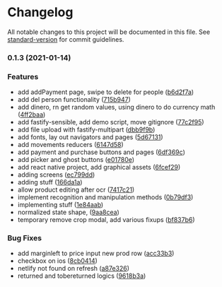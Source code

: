 # Changelog

All notable changes to this project will be documented in this file. See [standard-version](https://github.com/conventional-changelog/standard-version) for commit guidelines.

### 0.1.3 (2021-01-14)


### Features

* add addPayment page, swipe to delete for people ([b6d2f7a](https://github.com/giacomocerquone/divitrino/commits/b6d2f7a97af00aa430989650618680317f11350c))
* add del person functionality ([715b947](https://github.com/giacomocerquone/divitrino/commits/715b94749ff2868095c83ee4532d119ab55e25cd))
* add dinero, rn get random values, using dinero to do currency math ([4ff2baa](https://github.com/giacomocerquone/divitrino/commits/4ff2baa91d20e8d1630d58d0340cb53cbe7b5965))
* add fastify-sensible, add demo script, move gitignore ([77c2f95](https://github.com/giacomocerquone/divitrino/commits/77c2f95827c3adb8bec6c5cbaea43a99b8796b5b))
* add file upload with fastify-multipart ([dbb9f9b](https://github.com/giacomocerquone/divitrino/commits/dbb9f9b0c42fe28c4504a1b4d3c95feed346c82a))
* add fonts, lay out navigators and pages ([5d67131](https://github.com/giacomocerquone/divitrino/commits/5d671313ce0041bbee01b4238b1762f660b8e00b))
* add movements reducers ([6147d58](https://github.com/giacomocerquone/divitrino/commits/6147d589ccee98e1028dbe011e9668fc4263b6c8))
* add payment and purchase buttons and pages ([6df369c](https://github.com/giacomocerquone/divitrino/commits/6df369cbd68c8000d28d23a2219ee16f162e5e0a))
* add picker and ghost buttons ([e01780e](https://github.com/giacomocerquone/divitrino/commits/e01780ecc44569bcc5bf458c70a4067fb344e25e))
* add react native project, add graphical assets ([6fcef29](https://github.com/giacomocerquone/divitrino/commits/6fcef29ed7f86962b2485e785eba5ef47223dd19))
* adding screens ([ec799dd](https://github.com/giacomocerquone/divitrino/commits/ec799dd2309cea80e5eea771c2b1ef2b263c3cda))
* adding stuff ([166da1a](https://github.com/giacomocerquone/divitrino/commits/166da1a8ac1e9f8dcf481f67c604e36d470b02f2))
* allow product editing after ocr ([7417c21](https://github.com/giacomocerquone/divitrino/commits/7417c2151adfd3cdf286dfbbd1b03da77279539c))
* implement recognition and manipulation methods ([0b79df3](https://github.com/giacomocerquone/divitrino/commits/0b79df3ac2f7be6548a9f9f917b8394c376e3458))
* implementing stuff ([1e84aab](https://github.com/giacomocerquone/divitrino/commits/1e84aabab4459ba476425e311bfc1556b74d3344))
* normalized state shape, ([9aa8cea](https://github.com/giacomocerquone/divitrino/commits/9aa8cea9c470d4fdcc12f979b9e49368a3b241d9))
* temporary remove crop modal, add various fixups ([bf837b6](https://github.com/giacomocerquone/divitrino/commits/bf837b6fc4b5433f33eb6b45c3aeca1c4a2fe88d))


### Bug Fixes

* add marginleft to price input new prod row ([acc33b3](https://github.com/giacomocerquone/divitrino/commits/acc33b3b97966eff21875df95ef694989ee891cf))
* checkbox on ios ([8cb0414](https://github.com/giacomocerquone/divitrino/commits/8cb04140f31568db3d39838856fd95b599f683f7))
* netlify not found on refresh ([a87e326](https://github.com/giacomocerquone/divitrino/commits/a87e3269018270970060775de4dcab5fda265c93))
* returned and tobereturned logics ([9618b3a](https://github.com/giacomocerquone/divitrino/commits/9618b3a525661ff53b4de6e42f32ddc61dffc21c))

